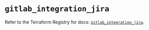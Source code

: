 # `gitlab_integration_jira`

Refer to the Terraform Registry for docs: [`gitlab_integration_jira`](https://registry.terraform.io/providers/gitlabhq/gitlab/16.10.0/docs/resources/integration_jira).
